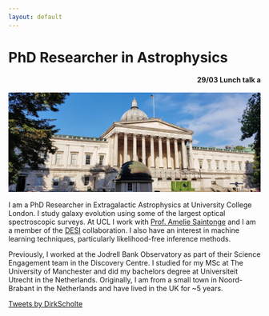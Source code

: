 ```yaml
---
layout: default
---
```


# PhD Researcher in Astrophysics
<marquee behavior="scroll" direction="left"> 
  <b>
    29/03 Lunch talk at Siena College                                                                                     
    23/03 Talk at Pittsburgh University                                                                                     
    17/03 KIPAC Tea Talk at Stanford KIPAC/SLAC                                                                                     
    13/03 Research visit to UC Santa Cruz 
  </b>
</marquee>

![alt text](./images/UCL_portico.jpg)

I am a PhD Researcher in Extragalactic Astrophysics at University College London. I study galaxy evolution using some of the largest optical spectroscopic surveys. At UCL I work with [Prof. Amelie Saintonge](http://www.star.ucl.ac.uk/~amelie/) and I am a member of the [DESI](https://www.desi.lbl.gov/) collaboration. I also have an interest in machine learning techniques, particularly likelihood-free inference methods.

Previously, I worked at the Jodrell Bank Observatory as part of their Science Engagement team in the Discovery Centre. I studied for my MSc at The University of Manchester and did my bachelors degree at Universiteit Utrecht in the Netherlands. Originally, I am from a small town in Noord-Brabant in the Netherlands and have lived in the UK for ~5 years.

<a class="twitter-timeline" href="https://twitter.com/DirkScholte?ref_src=twsrc%5Etfw">Tweets by DirkScholte</a> <script async src="https://platform.twitter.com/widgets.js" charset="utf-8"></script>
